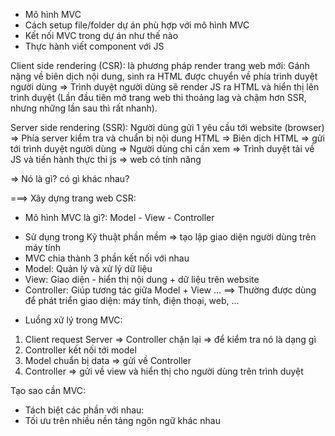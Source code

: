 - Mô hình MVC
- Cách setup file/folder dự án phù hợp với mô hình MVC
- Kết nối MVC trong dự án như thế nào
- Thực hành viết component với JS

Client side rendering (CSR): là phương pháp render trang web mới: Gánh nặng về biên dịch nội dung, sinh ra HTML được chuyển về phía trình duyệt người dùng => Trình duyệt người dùng sẽ render JS ra HTML và hiển thị lên trình duyệt (Lần đầu tiên mở trang web thi thoảng lag và chậm hơn SSR, nhưng những lần sau thì rất nhanh).

Server side rendering (SSR): Người dùng gửi 1 yêu cầu tới website (browser)
=> Phía server kiểm tra và chuẩn bị nội dung HTML
=> Biên dịch HTML => gửi tới trình duyệt người dùng
=> Người dùng chỉ cần xem
=> Trình duyệt tải về JS và tiến hành thực thi js => web có tính năng

=> Nó là gì? có gì khác nhau?

===> Xây dựng trang web CSR:

- Mô hình MVC là gì?: Model - View - Controller

* Sử dụng trong Kỹ thuật phần mềm => tạo lập giao diện người dùng trên máy tính
* MVC chia thành 3 phần kết nối với nhau
* Model: Quản lý và xử lý dữ liệu
* View: Giao diện - hiển thị nội dung + dữ liệu trên website
* Controller: Giúp tương tác giữa Model + View ...
  ==> Thường được dùng để phát triển giao diện: máy tính, điện thoại, web,
  ...

- Luồng xử lý trong MVC:

1. Client request Server => Controller chặn lại => để kiểm tra nó là dạng gì
2. Controller kết nối tới model
3. Model chuẩn bị data => gửi về Controller
4. Controller => gửi về view và hiển thị cho người dùng trên trình duyệt

Tạo sao cần MVC:

- Tách biệt các phần với nhau:
- Tối ưu trên nhiều nền tảng ngôn ngữ khác nhau
